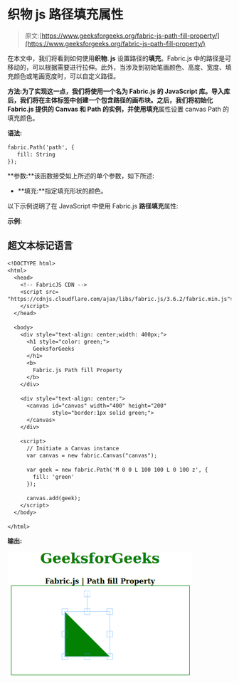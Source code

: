 # 织物 js 路径填充属性

> 原文:[https://www.geeksforgeeks.org/fabric-js-path-fill-property/](https://www.geeksforgeeks.org/fabric-js-path-fill-property/)

在本文中，我们将看到如何使用**织物. js** 设置路径的**填充**。Fabric.js 中的路径是可移动的，可以根据需要进行拉伸。此外，当涉及到初始笔画颜色、高度、宽度、填充颜色或笔画宽度时，可以自定义路径。

**方法:**为了实现这一点，我们将使用一个名为 **Fabric.js** 的 JavaScript 库。导入库后，我们将在主体标签中创建一个包含路径的画布块。之后，我们将初始化 Fabric.js 提供的 Canvas 和 Path 的实例，并使用**填充**属性设置 canvas Path 的填充颜色。

**语法:**

```
fabric.Path('path', {
   fill: String
});
```

**参数:**该函数接受如上所述的单个参数，如下所述:

*   **填充:**指定填充形状的颜色。

以下示例说明了在 JavaScript 中使用 Fabric.js **路径填充**属性:

**示例:**

## 超文本标记语言

```
<!DOCTYPE html> 
<html> 
  <head>
    <!-- FabricJS CDN -->
    <script src= 
"https://cdnjs.cloudflare.com/ajax/libs/fabric.js/3.6.2/fabric.min.js"> 
    </script> 
  </head> 

  <body> 
    <div style="text-align: center;width: 400px;"> 
      <h1 style="color: green;"> 
        GeeksforGeeks 
      </h1>
      <b> 
        Fabric.js Path fill Property 
      </b> 
    </div> 

    <div style="text-align: center;"> 
      <canvas id="canvas" width="400" height="200"
              style="border:1px solid green;"> 
      </canvas> 
    </div> 

    <script> 
      // Initiate a Canvas instance 
      var canvas = new fabric.Canvas("canvas"); 

      var geek = new fabric.Path('M 0 0 L 100 100 L 0 100 z', {
        fill: 'green'
      });

      canvas.add(geek);
    </script> 
  </body> 

</html>
```

**输出:**

![](img/bae2a7284f548e1c3642b53c6b8111a6.png)